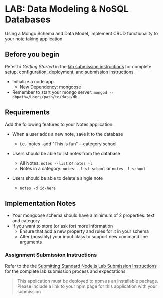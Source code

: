 # LAB: Data Modeling & NoSQL Databases

Using a Mongo Schema and Data Model, implement CRUD functionality to your note taking application

## Before you begin

Refer to *Getting Started*  in the [lab submission instructions](../../../reference/submission-instructions/labs/README.md) for complete setup, configuration, deployment, and submission instructions.

- Initialize a node app
  - New Dependency: mongoose
- Remember to start your mongo server: `mongod --dbpath=/Users/path/to/data/db`

## Requirements

Add the following features to your Notes application:

- When a user adds a new note, save it to the database
  - i.e. `notes -add "This is fun" --category school

- Users should be able to list notes from the database
  - All Notes: `notes --list` or `notes -l`
  - Notes in a category: `notes --list school` or `notes -l school`

- Users should be able to delete a single note
  - `notes -d id-here`

## Implementation Notes

- Your mongoose schema should have a minimum of 2 properties: text and category
- If you want to store (or ask for) more information
  - Ensure that add a new property and rules for it in your schema
  - Alter (possibly) your input class to support new command line arguments

### Assignment Submission Instructions

Refer to the the [Submitting Standard Node.js Lab Submission Instructions](../../../reference/submission-instructions/labs/node-apps.md) for the complete lab submission process and expectations

> This application must be deployed to npm as an installable package.  Please include a link to your npm page for this application with your submission
